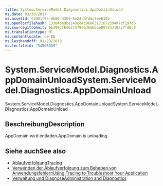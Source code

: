 ```yaml
---
title: System.ServiceModel.Diagnostics.AppDomainUnload
ms.date: 03/30/2017
ms.assetid: d3901f94-db06-4309-8e24-afdec5eeb102
ms.openlocfilehash: 13304be9be148cd4c9606317167250497cf297d6
ms.sourcegitcommit: 6b308cf6d627d78ee36dbbae8972a310ac7fd6c8
ms.translationtype: MT
ms.contentlocale: de-DE
ms.lasthandoff: 01/23/2019
ms.locfileid: "54508339"
---
```

# <a name="systemservicemodeldiagnosticsappdomainunload"></a><span data-ttu-id="af61b-102">System.ServiceModel.Diagnostics.AppDomainUnload</span><span class="sxs-lookup"><span data-stu-id="af61b-102">System.ServiceModel.Diagnostics.AppDomainUnload</span></span>
<span data-ttu-id="af61b-103">System.ServiceModel.Diagnostics.AppDomainUnload</span><span class="sxs-lookup"><span data-stu-id="af61b-103">System.ServiceModel.Diagnostics.AppDomainUnload</span></span>  
  
## <a name="description"></a><span data-ttu-id="af61b-104">Beschreibung</span><span class="sxs-lookup"><span data-stu-id="af61b-104">Description</span></span>  
 <span data-ttu-id="af61b-105">AppDomain wird entladen.</span><span class="sxs-lookup"><span data-stu-id="af61b-105">AppDomain is unloading.</span></span>  
  
## <a name="see-also"></a><span data-ttu-id="af61b-106">Siehe auch</span><span class="sxs-lookup"><span data-stu-id="af61b-106">See also</span></span>
- [<span data-ttu-id="af61b-107">Ablaufverfolgung</span><span class="sxs-lookup"><span data-stu-id="af61b-107">Tracing</span></span>](../../../../../docs/framework/wcf/diagnostics/tracing/index.md)
- [<span data-ttu-id="af61b-108">Verwenden der Ablaufverfolgung zum Beheben von Anwendungsfehlern</span><span class="sxs-lookup"><span data-stu-id="af61b-108">Using Tracing to Troubleshoot Your Application</span></span>](../../../../../docs/framework/wcf/diagnostics/tracing/using-tracing-to-troubleshoot-your-application.md)
- [<span data-ttu-id="af61b-109">Verwaltung und Diagnose</span><span class="sxs-lookup"><span data-stu-id="af61b-109">Administration and Diagnostics</span></span>](../../../../../docs/framework/wcf/diagnostics/index.md)
